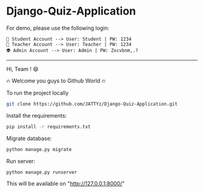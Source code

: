 # Django-Quiz-Application

For demo, please use the following login: 
```
👾 Student Account --> User: Student | PW: 1234
👾 Teacher Account --> User: Teacher | PW: 1234
👽 Admin Account --> User: Admin | PW: Zxcvbnm,.?
```
------------------------------------------------------

Hi, Team ! 😄 

🔥 Welcome you guys to Github World 🔥

To run the project locally

```bash
git clone https://github.com/JATTYz/Django-Quiz-Application.git
```

Install the requirements:

```bash
pip install -r requirements.txt
```

Migrate database:

```bash
python manage.py migrate
```

Run server:

```bash
python manage.py runserver
```

This will be available on "http://127.0.0.1:8000/"


